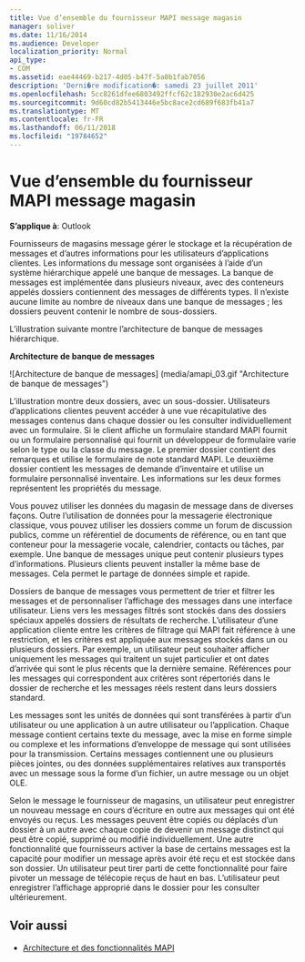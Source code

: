 ```yaml
---
title: Vue d’ensemble du fournisseur MAPI message magasin
manager: soliver
ms.date: 11/16/2014
ms.audience: Developer
localization_priority: Normal
api_type:
- COM
ms.assetid: eae44469-b217-4d05-b47f-5a0b1fab7056
description: 'Derni�re modification�: samedi 23 juillet 2011'
ms.openlocfilehash: 5cc8261dfee6803492ffcf62c182930e2ac6d425
ms.sourcegitcommit: 9d60cd82b5413446e5bc8ace2cd689f683fb41a7
ms.translationtype: MT
ms.contentlocale: fr-FR
ms.lasthandoff: 06/11/2018
ms.locfileid: "19784652"
---
```

# <a name="mapi-message-store-provider-overview"></a>Vue d’ensemble du fournisseur MAPI message magasin
  
**S’applique à**: Outlook 
  
Fournisseurs de magasins message gérer le stockage et la récupération de messages et d’autres informations pour les utilisateurs d’applications clientes. Les informations du message sont organisées à l’aide d’un système hiérarchique appelé une banque de messages. La banque de messages est implémentée dans plusieurs niveaux, avec des conteneurs appelés dossiers contiennent des messages de différents types. Il n’existe aucune limite au nombre de niveaux dans une banque de messages ; les dossiers peuvent contenir le nombre de sous-dossiers. 
  
L’illustration suivante montre l’architecture de banque de messages hiérarchique.
  
**Architecture de banque de messages**
  
![Architecture de banque de messages] (media/amapi_03.gif "Architecture de banque de messages")
  
L’illustration montre deux dossiers, avec un sous-dossier. Utilisateurs d’applications clientes peuvent accéder à une vue récapitulative des messages contenus dans chaque dossier ou les consulter individuellement avec un formulaire. Si le client affiche un formulaire standard MAPI fournit ou un formulaire personnalisé qui fournit un développeur de formulaire varie selon le type ou la classe du message. Le premier dossier contient des remarques et utilise le formulaire de note standard MAPI. Le deuxième dossier contient les messages de demande d’inventaire et utilise un formulaire personnalisé inventaire. Les informations sur les deux formes représentent les propriétés du message.
  
Vous pouvez utiliser les données du magasin de message dans de diverses façons. Outre l’utilisation de données pour la messagerie électronique classique, vous pouvez utiliser les dossiers comme un forum de discussion publics, comme un référentiel de documents de référence, ou en tant que conteneur pour la messagerie vocale, calendrier, contacts ou tâches, par exemple. Une banque de messages unique peut contenir plusieurs types d’informations. Plusieurs clients peuvent installer la même base de messages. Cela permet le partage de données simple et rapide. 
  
Dossiers de banque de messages vous permettent de trier et filtrer les messages et de personnaliser l’affichage des messages dans une interface utilisateur. Liens vers les messages filtrés sont stockés dans des dossiers spéciaux appelés dossiers de résultats de recherche. L’utilisateur d’une application cliente entre les critères de filtrage qui MAPI fait référence à une restriction, et les critères est appliquée aux messages stockés dans un ou plusieurs dossiers. Par exemple, un utilisateur peut souhaiter afficher uniquement les messages qui traitent un sujet particulier et ont dates d’arrivée qui sont le plus récents que la dernière semaine. Références pour les messages qui correspondent aux critères sont répertoriés dans le dossier de recherche et les messages réels restent dans leurs dossiers standard.
  
Les messages sont les unités de données qui sont transférées à partir d’un utilisateur ou une application à un autre utilisateur ou l’application. Chaque message contient certains texte du message, avec la mise en forme simple ou complexe et les informations d’enveloppe de message qui sont utilisées pour la transmission. Certains messages contiennent une ou plusieurs pièces jointes, ou des données supplémentaires relatives aux transportés avec un message sous la forme d’un fichier, un autre message ou un objet OLE. 
  
Selon le message le fournisseur de magasins, un utilisateur peut enregistrer un nouveau message en cours d’écriture en outre aux messages qui ont été envoyés ou reçus. Les messages peuvent être copiés ou déplacés d’un dossier à un autre avec chaque copie de devenir un message distinct qui peut être copié, supprimé ou modifié individuellement. Une autre fonctionnalité que fournisseurs activer la base de certains messages est la capacité pour modifier un message après avoir été reçu et est stockée dans son dossier. Un utilisateur peut tirer parti de cette fonctionnalité pour faire pivoter un message de télécopie reçus de haut en bas. L’utilisateur peut enregistrer l’affichage approprié dans le dossier pour les consulter ultérieurement. 
  
## <a name="see-also"></a>Voir aussi

- [Architecture et des fonctionnalités MAPI](mapi-features-and-architecture.md)

